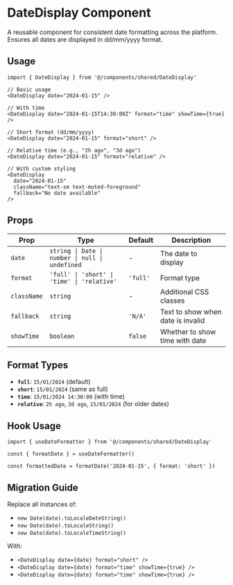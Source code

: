 # DateDisplay Component

A reusable component for consistent date formatting across the platform. Ensures all dates are displayed in dd/mm/yyyy format.

## Usage

```tsx
import { DateDisplay } from '@/components/shared/DateDisplay'

// Basic usage
<DateDisplay date="2024-01-15" />

// With time
<DateDisplay date="2024-01-15T14:30:00Z" format="time" showTime={true} />

// Short format (dd/mm/yyyy)
<DateDisplay date="2024-01-15" format="short" />

// Relative time (e.g., "2h ago", "3d ago")
<DateDisplay date="2024-01-15" format="relative" />

// With custom styling
<DateDisplay
  date="2024-01-15"
  className="text-sm text-muted-foreground"
  fallback="No date available"
/>
```

## Props

| Prop        | Type                                            | Default  | Description                       |
| ----------- | ----------------------------------------------- | -------- | --------------------------------- |
| `date`      | `string \| Date \| number \| null \| undefined` | -        | The date to display               |
| `format`    | `'full' \| 'short' \| 'time' \| 'relative'`     | `'full'` | Format type                       |
| `className` | `string`                                        | -        | Additional CSS classes            |
| `fallback`  | `string`                                        | `'N/A'`  | Text to show when date is invalid |
| `showTime`  | `boolean`                                       | `false`  | Whether to show time with date    |

## Format Types

- **`full`**: `15/01/2024` (default)
- **`short`**: `15/01/2024` (same as full)
- **`time`**: `15/01/2024 14:30:00` (with time)
- **`relative`**: `2h ago`, `3d ago`, `15/01/2024` (for older dates)

## Hook Usage

```tsx
import { useDateFormatter } from '@/components/shared/DateDisplay'

const { formatDate } = useDateFormatter()

const formattedDate = formatDate('2024-01-15', { format: 'short' })
```

## Migration Guide

Replace all instances of:

- `new Date(date).toLocaleDateString()`
- `new Date(date).toLocaleString()`
- `new Date(date).toLocaleTimeString()`

With:

- `<DateDisplay date={date} format="short" />`
- `<DateDisplay date={date} format="time" showTime={true} />`
- `<DateDisplay date={date} format="time" showTime={true} />`
